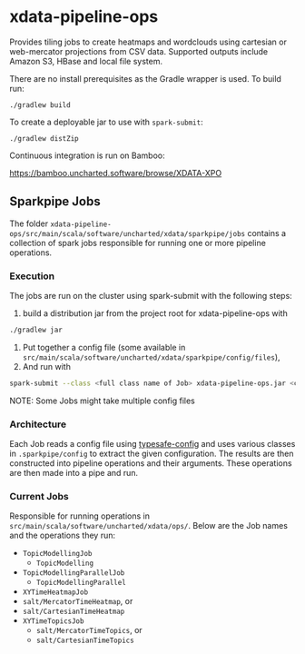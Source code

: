 # xdata-pipeline-ops

Provides tiling jobs to create heatmaps and wordclouds using cartesian or web-mercator projections from CSV data.  Supported outputs include Amazon S3, HBase and local file system.

There are no install prerequisites as the Gradle wrapper is used.  To build run:

`./gradlew build`

To create a deployable jar to use with `spark-submit`:

`./gradlew distZip`

Continuous integration is run on Bamboo:

https://bamboo.uncharted.software/browse/XDATA-XPO


## Sparkpipe Jobs
The folder `xdata-pipeline-ops/src/main/scala/software/uncharted/xdata/sparkpipe/jobs`
contains a collection of spark jobs responsible for running one or more pipeline operations.
### Execution
The jobs are run on the cluster using spark-submit with the following steps:
1. build a distribution jar from the project root for xdata-pipeline-ops with
```bash
./gradlew jar
```
1. Put together a config file (some available in `src/main/scala/software/uncharted/xdata/sparkpipe/config/files`),
1. And run with
```bash
spark-submit --class <full class name of Job> xdata-pipeline-ops.jar <config-file>
```
NOTE: Some Jobs might take multiple config files

### Architecture
Each Job reads a config file using [typesafe-config](https://github.com/typesafehub/config)
and uses various classes in `.sparkpipe/config` to extract the given configuration.
The results are then constructed into pipeline operations and their arguments.
These operations are then made into a pipe and run.

### Current Jobs
Responsible for running operations in `src/main/scala/software/uncharted/xdata/ops/`. Below are the Job names and the operations they run:
- `TopicModellingJob`
  - `TopicModelling`
- `TopicModellingParallelJob`
  - `TopicModellingParallel`
- `XYTimeHeatmapJob`
 - `salt/MercatorTimeHeatmap`, or
 - `salt/CartesianTimeHeatmap`
- `XYTimeTopicsJob`
  - `salt/MercatorTimeTopics`, or
  - `salt/CartesianTimeTopics`

